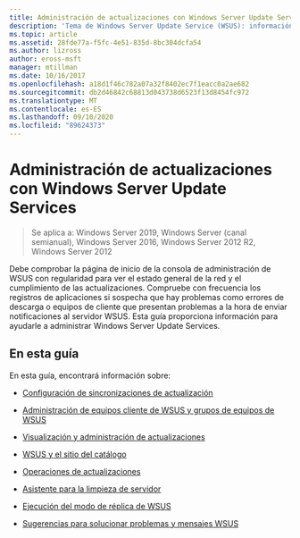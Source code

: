 ```yaml
---
title: Administración de actualizaciones con Windows Server Update Services
description: 'Tema de Windows Server Update Service (WSUS): información general de Update Management con vínculos a los temas relacionados'
ms.topic: article
ms.assetid: 28fde77a-f5fc-4e51-835d-8bc304dcfa54
ms.author: lizross
author: eross-msft
manager: mtillman
ms.date: 10/16/2017
ms.openlocfilehash: a18d1f46c782a07a32f8402ec7f1eacc0a2ae682
ms.sourcegitcommit: db2d46842c68813d043738d6523f13d8454fc972
ms.translationtype: MT
ms.contentlocale: es-ES
ms.lasthandoff: 09/10/2020
ms.locfileid: "89624373"
---
```

# <a name="update-management-with-windows-server-update-services"></a>Administración de actualizaciones con Windows Server Update Services

>Se aplica a: Windows Server 2019, Windows Server (canal semianual), Windows Server 2016, Windows Server 2012 R2, Windows Server 2012

Debe comprobar la página de inicio de la consola de administración de WSUS con regularidad para ver el estado general de la red y el cumplimiento de las actualizaciones. Compruebe con frecuencia los registros de aplicaciones si sospecha que hay problemas como errores de descarga o equipos de cliente que presentan problemas a la hora de enviar notificaciones al servidor WSUS. Esta guía proporciona información para ayudarle a administrar Windows Server Update Services.

## <a name="in-this-guide"></a>En esta guía
En esta guía, encontrará información sobre:

-   [Configuración de sincronizaciones de actualización](setting-up-update-synchronizations.md)

-   [Administración de equipos cliente de WSUS y grupos de equipos de WSUS](managing-wsus-client-computers-and-wsus-computer-groups.md)

-   [Visualización y administración de actualizaciones](viewing-and-managing-updates.md)

-   [WSUS y el sitio del catálogo](wsus-and-the-catalog-site.md)

-   [Operaciones de actualizaciones](updates-operations.md)

-   [Asistente para la limpieza de servidor](the-server-cleanup-wizard.md)

-   [Ejecución del modo de réplica de WSUS](running-wsus-replica-mode.md)

-   [Sugerencias para solucionar problemas y mensajes WSUS](wsus-messages-and-troubleshooting-tips.md)
